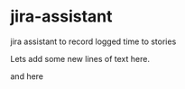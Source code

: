 # jira-assistant
jira assistant to record logged time to stories

Lets add some new lines of text here.

and here
